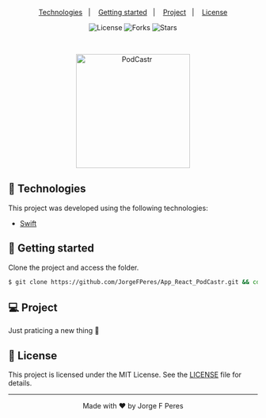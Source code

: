 <p align="center">
  <a href="#-technologies">Technologies</a>&nbsp;&nbsp;&nbsp;|&nbsp;&nbsp;&nbsp;
  <a href="#-layout">Getting started</a>&nbsp;&nbsp;&nbsp;|&nbsp;&nbsp;&nbsp;
  <a href="#-project">Project</a>&nbsp;&nbsp;&nbsp;|&nbsp;&nbsp;&nbsp;
  <a href="#-license">License</a>
</p>

<p align="center">
  <img  src="https://img.shields.io/static/v1?label=license&message=MIT&color=5965E0&labelColor=121214" alt="License">
  
  <img src="https://img.shields.io/github/forks/JorgeFPeres/App_React_PodCastr?label=forks&message=MIT&color=5965E0&labelColor=121214" alt="Forks">     

  <img src="https://img.shields.io/github/stars/JorgeFPeres/App_React_PodCastr?label=stars&message=MIT&color=5965E0&labelColor=121214" alt="Stars">
</p>

<br>

<p align="center">
  <img alt="PodCastr" src="Tasks/Assets.xcassets/telaexample.gif" width="230px">
</p>

## 🧪 Technologies

This project was developed using the following technologies:

- [Swift](https://nextjs.org/)

## 🚀 Getting started

Clone the project and access the folder.

```bash
$ git clone https://github.com/JorgeFPeres/App_React_PodCastr.git && cd App_React_PodCastr
```

## 💻 Project

Just praticing a new thing 💜 


## 📝 License

This project is licensed under the MIT License. See the [LICENSE](LICENSE.md) file for details.


---

<p align="center">Made with ❤️ by Jorge F Peres</p>
